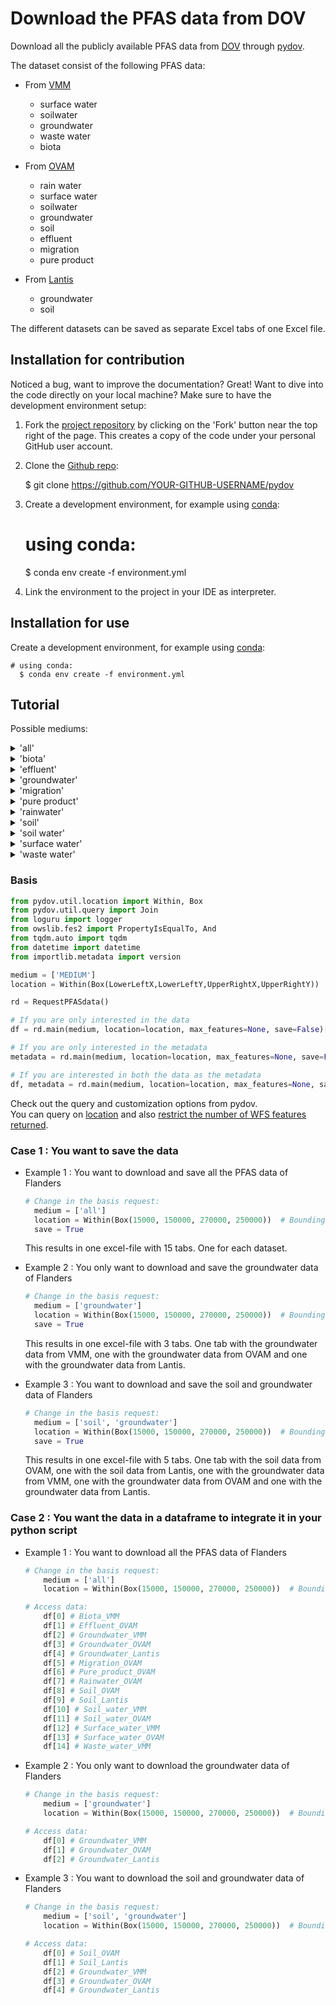 # Download the PFAS data from DOV

Download all the publicly available PFAS data from [DOV](https://www.dov.vlaanderen.be/) through [pydov](https://pydov.readthedocs.io/en/stable/index.html).

The dataset consist of the following PFAS data:

- From [VMM](https://www.vmm.be/)
    - surface water
    - soilwater
    - groundwater
    - waste water
    - biota

- From [OVAM](https://ovam.vlaanderen.be/)
    - rain water
    - surface water
    - soilwater
    - groundwater
    - soil
    - effluent
    - migration
    - pure product

- From [Lantis](https://www.lantis.be/)
    - groundwater
    - soil

The different datasets can be saved as separate Excel tabs of one Excel file.

## Installation for contribution

Noticed a bug, want to improve the documentation? Great! Want to dive into the code directly on your local machine? Make sure to
have the development environment setup:

1. Fork the [project repository](https://github.com/DOV-Vlaanderen/pydov) by clicking on the 'Fork' button
  near the top right of the page. This creates a copy of the code under your personal GitHub user account.
2. Clone the [Github repo](https://github.com/DOV-Vlaanderen/pydov):


    $ git clone https://github.com/YOUR-GITHUB-USERNAME/pydov

3. Create a development environment, for example using [conda](https://docs.conda.io/projects/conda/en/stable/):


    # using conda:
      $ conda env create -f environment.yml

4. Link the environment to the project in your IDE as interpreter.

## Installation for use

Create a development environment, for example using [conda](https://docs.conda.io/projects/conda/en/stable/):

    # using conda:
      $ conda env create -f environment.yml


## Tutorial

Possible mediums:

<details>
<summary>'all'</summary>

    -> returns 15 dataframes
        - Biota_VMM
        - Effluent_OVAM
        - Groundwater_VMM
        - Groundwater_OVAM
        - Groundwater_Lantis
        - Migration_OVAM
        - Pure_product_OVAM
        - Rainwater_OVAM
        - Soil_OVAM
        - Soil_Lantis
        - Soil_water_VMM
        - Soil_water_OVAM
        - Surface_water_VMM
        - Surface_water_OVAM
        - Waste_water_VMM
</details>

<details>
<summary>'biota'</summary>

    -> returns 1 dataframe
        - Biota_VMM
</details>

<details>
<summary>'effluent'</summary>

    -> returns 1 dataframe
        - Effluent_OVAM
</details>

<details>
<summary>'groundwater'</summary>

    -> returns 3 dataframes
        - Groundwater_VMM
        - Groundwater_OVAM
        - Groundwater_Lantis
</details>

<details>
<summary>'migration'</summary>

    -> returns 1 dataframes
        - Migration_OVAM
</details>

<details>
<summary>'pure product'</summary>

    -> returns 1 dataframes
        - Pure_product_OVAM
</details>

<details>
<summary>'rainwater'</summary>

    -> returns 1 dataframes
        - Rainwater_OVAM
</details>

<details>
<summary>'soil'</summary>

    -> returns 2 dataframes
        - Soil_OVAM
        - Soil_Lantis
</details>

<details>
<summary>'soil water'</summary>

    -> returns 2 dataframes
        - Soil_water_VMM
        - Soil_water_OVAM
</details>

<details>
<summary>'surface water'</summary>

    -> returns 2 dataframes
        - Surface_water_VMM
        - Surface_water_OVAM
</details>

<details>
<summary>'waste water'</summary>

    -> returns 1 dataframes
        - Waste_water_VMM
</details>

### Basis

```python
from pydov.util.location import Within, Box
from pydov.util.query import Join
from loguru import logger
from owslib.fes2 import PropertyIsEqualTo, And
from tqdm.auto import tqdm
from datetime import datetime
from importlib.metadata import version

medium = ['MEDIUM']
location = Within(Box(LowerLeftX,LowerLeftY,UpperRightX,UpperRightY))  # Bounding box of area of interest

rd = RequestPFASdata()

# If you are only interested in the data
df = rd.main(medium, location=location, max_features=None, save=False)[0]

# If you are only interested in the metadata
metadata = rd.main(medium, location=location, max_features=None, save=False)[1]

# If you are interested in both the data as the metadata
df, metadata = rd.main(medium, location=location, max_features=None, save=False)

```
Check out the query and customization options from pydov.\
You can query on [location](https://pydov.readthedocs.io/en/stable/query_location.html)
and also [restrict the number of WFS features returned](https://pydov.readthedocs.io/en/stable/sort_limit.html).

### Case 1 : You want to save the data

  - Example 1 : You want to download and save all the PFAS data of Flanders

      ```python
      # Change in the basis request:
        medium = ['all']
        location = Within(Box(15000, 150000, 270000, 250000))  # Bounding box Flanders
        save = True
      ```
      This results in one excel-file with 15 tabs. One for each dataset.


  - Example 2 : You only want to download and save the groundwater data of Flanders

      ```python
    # Change in the basis request:
        medium = ['groundwater']
        location = Within(Box(15000, 150000, 270000, 250000))  # Bounding box Flanders
        save = True
      ```
      This results in one excel-file with 3 tabs. One tab with the groundwater data from VMM,
      one with the groundwater data from OVAM and one with the groundwater data from Lantis.


  - Example 3 : You want to download and save the soil and groundwater data of Flanders

      ```python
    # Change in the basis request:
        medium = ['soil', 'groundwater']
        location = Within(Box(15000, 150000, 270000, 250000))  # Bounding box Flanders
        save = True
      ```
      This results in one excel-file with 5 tabs. One tab with the soil data from OVAM,
      one with the soil data from Lantis, one with the groundwater data from VMM,
      one with the groundwater data from OVAM and one with the groundwater data from Lantis.


### Case 2 : You want the data in a dataframe to integrate it in your python script

  - Example 1 : You want to download all the PFAS data of Flanders

    ```python
    # Change in the basis request:
        medium = ['all']
        location = Within(Box(15000, 150000, 270000, 250000))  # Bounding box Flanders

    # Access data:
        df[0] # Biota_VMM
        df[1] # Effluent_OVAM
        df[2] # Groundwater_VMM
        df[3] # Groundwater_OVAM
        df[4] # Groundwater_Lantis
        df[5] # Migration_OVAM
        df[6] # Pure_product_OVAM
        df[7] # Rainwater_OVAM
        df[8] # Soil_OVAM
        df[9] # Soil_Lantis
        df[10] # Soil_water_VMM
        df[11] # Soil_water_OVAM
        df[12] # Surface_water_VMM
        df[13] # Surface_water_OVAM
        df[14] # Waste_water_VMM
    ```

  - Example 2 : You only want to download the groundwater data of Flanders

    ```python
    # Change in the basis request:
        medium = ['groundwater']
        location = Within(Box(15000, 150000, 270000, 250000))  # Bounding box Flanders

    # Access data:
        df[0] # Groundwater_VMM
        df[1] # Groundwater_OVAM
        df[2] # Groundwater_Lantis
    ```

  - Example 3 : You want to download the soil and groundwater data of Flanders

    ```python
    # Change in the basis request:
        medium = ['soil', 'groundwater']
        location = Within(Box(15000, 150000, 270000, 250000))  # Bounding box Flanders

    # Access data:
        df[0] # Soil_OVAM
        df[1] # Soil_Lantis
        df[2] # Groundwater_VMM
        df[3] # Groundwater_OVAM
        df[4] # Groundwater_Lantis
    ```


